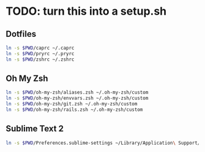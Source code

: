 # TODO: turn this into a setup.sh

## Dotfiles

```zsh
ln -s $PWD/caprc ~/.caprc
ln -s $PWD/pryrc ~/.pryrc
ln -s $PWD/zshrc ~/.zshrc
```

## Oh My Zsh

```zsh
ln -s $PWD/oh-my-zsh/aliases.zsh ~/.oh-my-zsh/custom
ln -s $PWD/oh-my-zsh/envvars.zsh ~/.oh-my-zsh/custom
ln -s $PWD/oh-my-zsh/git.zsh ~/.oh-my-zsh/custom
ln -s $PWD/oh-my-zsh/rails.zsh ~/.oh-my-zsh/custom
```


## Sublime Text 2

```zsh
ln -s $PWD/Preferences.sublime-settings ~/Library/Application\ Support/Sublime\ Text\ 2/Packages/User
```
